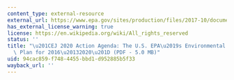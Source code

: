 ```yaml
---
content_type: external-resource
external_url: https://www.epa.gov/sites/production/files/2017-10/documents/ej_2020_action_agenda.pdf
has_external_license_warning: true
license: https://en.wikipedia.org/wiki/All_rights_reserved
status: ''
title: "\u201CEJ 2020 Action Agenda: The U.S. EPA\u2019s Environmental Justice Strategic\
  \ Plan for 2016\u20132020\u201D (PDF - 5.0 MB)"
uid: 94cac859-f748-4455-bbd1-d952885b5f33
wayback_url: ''
---
```

